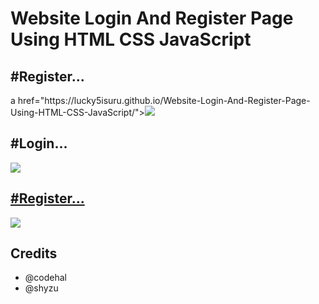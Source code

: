  <h1>Website Login And Register Page Using HTML CSS JavaScript</h1>
 
 <h2>#Register...</h2>
 a href="https://lucky5isuru.github.io/Website-Login-And-Register-Page-Using-HTML-CSS-JavaScript/"><img src="Live Preview" />

  <p align="center">
  <h2>#Login...</h2>
  <a href="https://github.com/amd64fox/SpotX/releases"><img src="https://telegra.ph/file/ec8fc7209491dbfadb2b3.png" />
</p>

<p align="center">        
<h2>#Register...</h2>
      <a href="https://t.me/spotify_windows_mod"><img src="https://telegra.ph/file/81c8ab9efcfbff634e058.png"></a>
    

<h2>Credits</h2>

- @codehal
- @shyzu

